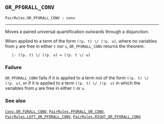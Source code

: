 ## `OR_PFORALL_CONV`

``` hol4
PairRules.OR_PFORALL_CONV : conv
```

------------------------------------------------------------------------

Moves a paired universal quantification outwards through a disjunction.

When applied to a term of the form `(!p. t) \/ (!p. u)`, where no
variables from `p` are free in either `t` nor `u`, `OR_PFORALL_CONV`
returns the theorem:

``` hol4
   |- (!p. t) \/ (!p. u) = (!p. t \/ u)
```

### Failure

`OR_PFORALL_CONV` fails if it is applied to a term not of the form
`(!p. t) \/ (!p. u)`, or if it is applied to a term `(!p. t) \/ (!p. u)`
in which the variables from `p` are free in either `t` or `u`.

### See also

[`Conv.OR_FORALL_CONV`](#Conv.OR_FORALL_CONV),
[`PairRules.PFORALL_OR_CONV`](#PairRules.PFORALL_OR_CONV),
[`PairRules.LEFT_OR_PFORALL_CONV`](#PairRules.LEFT_OR_PFORALL_CONV),
[`PairRules.RIGHT_OR_PFORALL_CONV`](#PairRules.RIGHT_OR_PFORALL_CONV)
